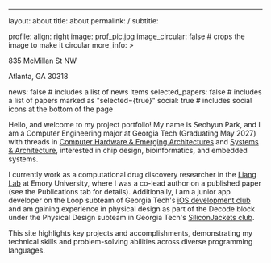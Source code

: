 ---
layout: about
title: about
permalink: /
subtitle:
 
profile:
  align: right
  image: prof_pic.jpg
  image_circular: false # crops the image to make it circular
  more_info: >
    <p>835 McMillan St NW</p>
    <p>Atlanta, GA 30318</p>

news: false # includes a list of news items
selected_papers: false # includes a list of papers marked as "selected={true}"
social: true # includes social icons at the bottom of the page


Hello, and welcome to my project portfolio! My name is Seohyun Park, and I am a Computer Engineering major at Georgia Tech (Graduating May 2027) with threads in [Computer Hardware & Emerging Architectures](https://ece.gatech.edu/computing-hardware-emerging-architectures-thread) and [Systems & Architecture](https://www.cc.gatech.edu/academics/threads/systems-architecture), interested in chip design, bioinformatics, and embedded systems.

I currently work as a computational drug discovery researcher in the [Liang Lab](https://med.emory.edu/departments/biochemistry/research-labs/liang/index.html) at Emory University, where I was a co-lead author on a published paper (see the Publications tab for details). Additionally, I am a junior app developer on the Loop subteam of Georgia Tech's [iOS development club](https://gtios.club/) and am gaining experience in physical design as part of the Decode block under the Physical Design subteam in Georgia Tech's [SiliconJackets club](https://siliconjackets.gt/).

This site highlights key projects and accomplishments, demonstrating my technical skills and problem-solving abilities across diverse programming languages. 
